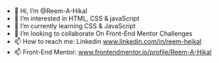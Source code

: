 - 👋 Hi, I’m @Reem-A-Hikal
- 👀 I’m interested in HTML, CSS & javaScript
- 🌱 I’m currently learning CSS & JavaScript 
- 💞️ I’m looking to collaborate On Front-End Mentor Challenges
- 📫 How to reach me: Linkedin www.linkedin.com/in/reem-heikal
- 📫 Front-End Mentor: www.frontendmentor.io/profile/Reem-A-Hikal
